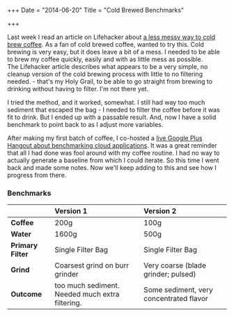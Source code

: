 +++
Date = "2014-06-20"
Title = "Cold Brewed Benchmarks"

+++

Last week I read an article on Lifehacker about [a less messy way to cold brew coffee][1]. As a fan of cold brewed coffee, wanted to try this. Cold brewing is very easy, but it does leave a bit of a mess. I needed to be able to brew my coffee quickly, easily and with as little mess as possible.  
The Lifehacker article describes what appears to be a very simple, no cleanup version of the cold brewing process with little to no filtering needed. - that's my Holy Grail, to be able to go straight from brewing to drinking without having to filter. I'm not there yet. 

I tried the method, and it worked, somewhat.  I still had way too much sediment that escaped the bag - I needed to filter the coffee before it was fit to drink. But I ended up with a passable result. And, now I have a solid benchmark to point back to as I adjust more variables. 

After making my first batch of coffee, I co-hosted a [live Google Plus Hangout about benchmarking cloud applications][2]. It was a great reminder that all I had done was fool around with my coffee routine. I had no way to actually generate a baseline from which I could iterate. So this time I went back and made some notes. Now we'll keep adding to this and see how I progress from there.


[1]: //lifehacker.com/this-cheap-no-mess-cold-brew-system-offers-a-hassle-fr-1582395519
[2]: //www.youtube.com/watch?v=zhi8E15_yEQ&amp;feature=share

### Benchmarks

<table>
<colgroup>
<col style="text-align:left;"/>
<col style="text-align:left;"/>
</colgroup>

<thead>
<tr>
	<th style="text-align:left;"></th>
	<th style="text-align:left;">Version 1</th>
	<th style="text-align:left;">Version 2</th>
</tr>
</thead>

<tbody>
<tr>
	<td style="text-align:left;"><strong>Coffee</strong></td>
	<td style="text-align:left;">200g</td>
	<td style="text-align:left;">100g</td>
</tr>
<tr>
	<td style="text-align:left;"><strong>Water</strong></td>
	<td style="text-align:left;">1600g</td>
	<td style="text-align:left;">500g</td>
</tr>
<tr>
	<td style="text-align:left;"><strong>Primary Filter</strong></td>
	<td style="text-align:left;">Single Filter Bag</td>
	<td style="text-align:left;">Single Filter Bag</td>
</tr>
<tr>
	<td style="text-align:left;"><strong>Grind</strong></td>
	<td style="text-align:left;">Coarsest grind on burr grinder</td>
	<td style="text-align:left;">Very coarse (blade grinder; pulsed)</td>
</tr>
<tr>
	<td style="text-align:left;"><strong>Outcome</strong></td>
	<td style="text-align:left;">too much sediment. Needed much extra filtering.</td>
	<td style="text-align:left;">Some sediment, very concentrated flavor</td>
</tr>
</tbody>
</table>

